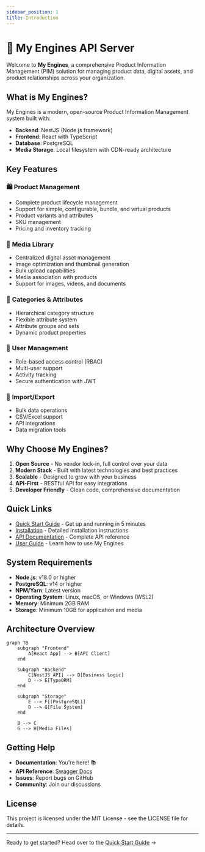 ```yaml
---
sidebar_position: 1
title: Introduction
---
```


# 🚀 My Engines API Server

Welcome to **My Engines**, a comprehensive Product Information Management (PIM) solution for managing product data, digital assets, and product relationships across your organization.

## What is My Engines?

My Engines is a modern, open-source Product Information Management system built with:
- **Backend**: NestJS (Node.js framework)
- **Frontend**: React with TypeScript
- **Database**: PostgreSQL
- **Media Storage**: Local filesystem with CDN-ready architecture

## Key Features

### 🛍️ **Product Management**
- Complete product lifecycle management
- Support for simple, configurable, bundle, and virtual products
- Product variants and attributes
- SKU management
- Pricing and inventory tracking

### 📸 **Media Library**
- Centralized digital asset management
- Image optimization and thumbnail generation
- Bulk upload capabilities
- Media association with products
- Support for images, videos, and documents

### 📂 **Categories & Attributes**
- Hierarchical category structure
- Flexible attribute system
- Attribute groups and sets
- Dynamic product properties

### 👥 **User Management**
- Role-based access control (RBAC)
- Multi-user support
- Activity tracking
- Secure authentication with JWT

### 🔄 **Import/Export**
- Bulk data operations
- CSV/Excel support
- API integrations
- Data migration tools

## Why Choose My Engines?

1. **Open Source** - No vendor lock-in, full control over your data
2. **Modern Stack** - Built with latest technologies and best practices
3. **Scalable** - Designed to grow with your business
4. **API-First** - RESTful API for easy integrations
5. **Developer Friendly** - Clean code, comprehensive documentation

## Quick Links

- [Quick Start Guide](./quick-start) - Get up and running in 5 minutes
- [Installation](./installation) - Detailed installation instructions
- [API Documentation](./api/overview) - Complete API reference
- [User Guide](./guides/managing-products) - Learn how to use My Engines

## System Requirements

- **Node.js**: v18.0 or higher
- **PostgreSQL**: v14 or higher
- **NPM/Yarn**: Latest version
- **Operating System**: Linux, macOS, or Windows (WSL2)
- **Memory**: Minimum 2GB RAM
- **Storage**: Minimum 10GB for application and media

## Architecture Overview

```mermaid
graph TB
    subgraph "Frontend"
        A[React App] --> B[API Client]
    end
    
    subgraph "Backend"
        C[NestJS API] --> D[Business Logic]
        D --> E[TypeORM]
    end
    
    subgraph "Storage"
        E --> F[(PostgreSQL)]
        D --> G[File System]
    end
    
    B --> C
    G --> H[Media Files]
```

## Getting Help

- **Documentation**: You're here! 📚
- **API Reference**: [Swagger Docs](http://localhost:3010/api/docs)
- **Issues**: Report bugs on GitHub
- **Community**: Join our discussions

## License

This project is licensed under the MIT License - see the LICENSE file for details.

---

Ready to get started? Head over to the [Quick Start Guide](./quick-start) →
